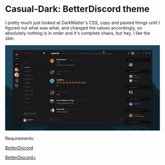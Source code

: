 # Casual-Dark: BetterDiscord theme

I pretty much just looked at DarkMatter's CSS, copy and pasted things until I figured out what was what, and changed the values accordingly, so absolutely nothing is in order and it's complete chaos, but hey, I like the skin.

![Preview](ytkdrf_2016-04-19_01-59-20.png) 

Requirements:

[BetterDiscord](https://betterdiscord.net/)

[BetterDiscord+](https://github.com/Bluscream/BetterDiscord-Plugins-and-Themes)

